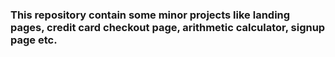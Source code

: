 ### This repository contain some minor projects like landing pages, credit card checkout page, arithmetic calculator, signup page etc.
